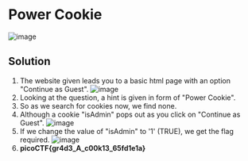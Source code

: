 # Power Cookie
![image](https://user-images.githubusercontent.com/87900090/220416680-c6764d36-9eb0-4e92-bf2e-acbb0cf5b082.png)
## Solution
1. The website given leads you to a basic html page with an option "Continue as Guest".
![image](https://user-images.githubusercontent.com/87900090/220417783-ec4279ad-5743-4262-8fb5-9f81be0e2609.png)
3. Looking at the question, a hint is given in form of "Power Cookie".
4. So as we search for cookies now, we find none.
5. Although a cookie "isAdmin" pops out as you click on "Continue as Guest".
![image](https://user-images.githubusercontent.com/87900090/220417852-4b836545-ba02-4317-88e0-ffd62c497a22.png)
7. If we change the value of "isAdmin" to '1' (TRUE), we get the flag required.
![image](https://user-images.githubusercontent.com/87900090/220417907-14ef2473-0607-46fa-8cb0-cf1f05ea697b.png)
9. **picoCTF{gr4d3_A_c00k13_65fd1e1a}**
